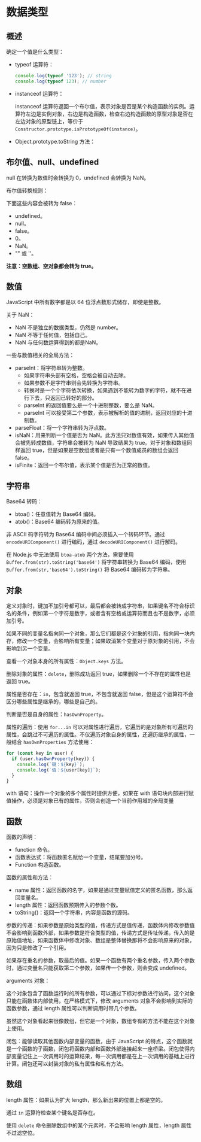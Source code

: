 # 数据类型

## 概述

确定一个值是什么类型：

- typeof 运算符：

  ```js
  console.log(typeof '123'); // string
  console.log(typeof 123); // number
  ```

- instanceof 运算符：

  instanceof 运算符返回一个布尔值，表示对象是否是某个构造函数的实例。运算符左边是实例对象，右边是构造函数，检查右边构造函数的原型对象是否在左边对象的原型链上，等价于 `Constructor.prototype.isPrototypeOf(instance)`。

- Object.prototype.toString 方法：

## 布尔值、null、undefined

null 在转换为数值时会转换为 0，undefined 会转换为 NaN。

布尔值转换规则：

下面这些内容会被转为 false：

- undefined。
- null。
- false。
- 0。
- NaN。
- "" 或 ''。

**注意：空数组、空对象都会转为 true。**

## 数值

JavaScript 中所有数字都是以 64 位浮点数形式储存，即使是整数。

关于 NaN：

- NaN 不是独立的数据类型，仍然是 number。
- NaN 不等于任何值，包括自己。
- NaN 与任何数运算得到的都是NaN。

一些与数值相关的全局方法：

- parseInt：将字符串转为整数。
  - 如果字符串头部有空格，空格会被自动去除。
  - 如果参数不是字符串则会先转换为字符串。
  - 转换时是一个个字符依次转换，如果遇到不能转为数字的字符，就不在进行下去，只返回已转好的部分。
  - parseInt 的返回值要么是一个十进制整数，要么是 NaN。
  - parseInt 可以接受第二个参数，表示被解析的值的进制，返回对应的十进制数。
- parseFloat：将一个字符串转为浮点数。
- isNaN：用来判断一个值是否为 NaN。此方法只对数值有效，如果传入其他值会被先转成数值，字符串会被转为 NaN 导致结果为 true。对于对象和数组同样返回 true，但是如果是空数组或者是只有一个数值成员的数组会返回 false。
- isFinite：返回一个布尔值，表示某个值是否为正常的数值。

## 字符串

Base64 转码：

- btoa()：任意值转为 Base64 编码。
- atob()：Base64 编码转为原来的值。

非 ASCII 码字符转为 Base64 编码中间必须插入一个转码环节。通过 `encodeURIComponent()` 进行编码，通过 `decodeURIComponent()` 进行解码。

在 Node.js 中无法使用 `btoa-atob` 两个方法，需要使用 `Buffer.from(str).toString('base64')` 将字符串转换为 Base64 编码，使用 `Buffer.from(str,'base64').toString()` 将 Base64 编码转为字符串。

## 对象

定义对象时，键加不加引号都可以，最后都会被转成字符串，如果键名不符合标识名的条件，例如第一个字符是数字，或者含有空格或运算符而且也不是数字，必须加引号。

如果不同的变量名指向同一个对象，那么它们都是这个对象的引用，指向同一块内存，修改一个变量，会影响所有变量；如果取消某个变量对于原对象的引用，不会影响到另一个变量。

查看一个对象本身的所有属性：`Object.keys` 方法。

删除对象的属性：`delete`，删除成功返回 true，如果删除一个不存在的属性也是返回 true。

属性是否存在：`in`，包含就返回 true，不包含就返回 false，但是这个运算符不会区分哪些属性是继承的，哪些是自己的。

判断是否是自身的属性：`hasOwnProperty`。

属性的遍历：使用 `for...in` 可以对属性进行遍历，它遍历的是对象所有可遍历的属性，会跳过不可遍历的属性。不仅遍历对象自身的属性，还遍历继承的属性，一般结合 `hasOwnProperties` 方法使用：

```javascript
for (const key in user) {
  if (user.hasOwnProperty(key)) {
    console.log(`键：${key}`);
    console.log(`值：${user[key]}`);
  }
}
```

with 语句：操作一个对象的多个属性时提供方便，如果在 with 语句块内部进行赋值操作，必须是对象已有的属性，否则会创造一个当前作用域的全局变量

## 函数

函数的声明：

- function 命令。
- 函数表达式：将函数匿名赋给一个变量，结尾要加分号。
- Function 构造函数。

函数的属性和方法：

- name 属性：返回函数的名字，如果是通过变量赋值定义的匿名函数，那么返回变量名。
- length 属性：返回函数预期传入的参数个数。
- toString()：返回一个字符串，内容是函数的源码。

参数的传递：如果参数是原始类型的值，传递方式是值传递，函数体内修改参数值不会影响到函数外部，如果参数是符合类型的值，传递方式是传址传递，传入的是原始值地址，如果函数体中修改对象、数组是整体替换那将不会影响原来的对象，因为只是修改了一个引用。

如果存在重名的参数，取最后的值。如果一个函数有两个重名参数，传入两个参数时，通过变量名只能获取第二个参数，如果传一个参数，则会变成 undefined。

arguments 对象：

这个对象包含了函数运行时的所有参数，可以通过下标对参数进行访问，这个对象只能在函数体内部使用，在严格模式下，修改 arguments 对象不会影响到实际的函数参数，通过 length 属性可以判断调用时带几个参数。

虽然这个对象看起来很像数组，但它是一个对象，数组专有的方法不能在这个对象上使用。

闭包：能够读取其他函数内部变量的函数，由于 JavaScript 的特点，这个函数就是一个函数的子函数，闭包将函数内部和函数外部连接起来一座桥梁。闭包使得内部变量记住上一次调用时的运算结果，每一次调用都是在上一次调用的基础上进行计算。闭包还可以封装对象的私有属性和私有方法。

## 数组

length 属性：如果认为扩大 length，那么新出来的位置上都是空的。

通过 `in` 运算符检查某个键名是否存在。

使用 `delete` 命令删除数组中的某个元素时，不会影响 length 属性，length 属性不过滤空位。
